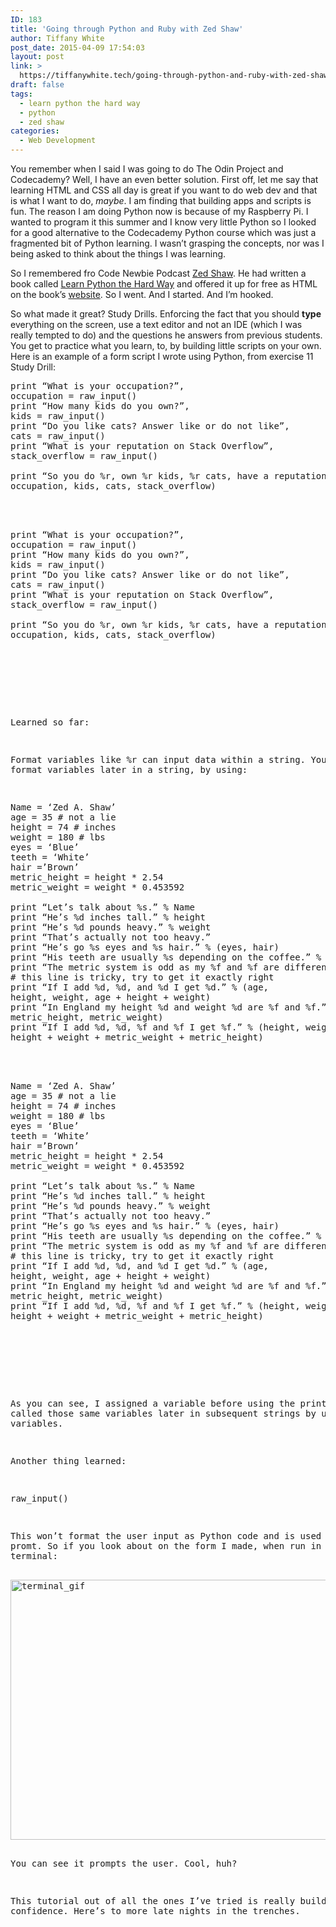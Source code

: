 ```yaml
---
ID: 183
title: 'Going through Python and Ruby with Zed Shaw'
author: Tiffany White
post_date: 2015-04-09 17:54:03
layout: post
link: >
  https://tiffanywhite.tech/going-through-python-and-ruby-with-zed-shaw/
draft: false
tags:
  - learn python the hard way
  - python
  - zed shaw
categories:
  - Web Development
---
```

You remember when I said I was going to do The Odin Project and Codecademy? Well, I have an even better solution.
First off, let me say that learning HTML and CSS all day is great if you want to do web dev and that is what I want to do, <em>maybe</em>. I am finding that building apps and scripts is fun. The reason I am doing Python now is because of my Raspberry Pi. I wanted to program it this summer and I know very little Python so I looked for a good alternative to the Codecademy Python course which was just a fragmented bit of Python learning. I wasn’t grasping the concepts, nor was I being asked to think about the things I was learning.

So I remembered fro Code Newbie Podcast <a href="http://twitter.com/zedshaw">Zed Shaw</a>. He had written a book called <a href="http://www.amazon.com/Learn-Python-Hard-Way-Introduction/dp/0321884914/ref=sr_1_1?ie=UTF8&amp;qid=1428558596&amp;sr=8-1&amp;keywords=learn+python+the+hard+way">Learn Python the Hard Way</a> and offered it up for free as HTML on the book’s <a href="http://learnpythonthehardway.org/book/">website</a>. So I went. And I started. And I’m hooked.

So what made it great? Study Drills. Enforcing the fact that you should <strong>type</strong> everything on the screen, use a text editor and not an IDE (which I was really tempted to do) and the questions he answers from previous students. You get to practice what you learn, to, by building little scripts on your own. Here is an example of a form script I wrote using Python, from exercise 11 Study Drill:



<pre class="lang:python decode:1 " >
print “What is your occupation?”,
occupation = raw_input()
print “How many kids do you own?”,
kids = raw_input()
print “Do you like cats? Answer like or do not like”,
cats = raw_input()
print “What is your reputation on Stack Overflow”,
stack_overflow = raw_input()

print “So you do %r, own %r kids, %r cats, have a reputation of %r on Stack Overflow.” % (
occupation, kids, cats, stack_overflow)



<pre class="lang:python decode:1 " >
print “What is your occupation?”,
occupation = raw_input()
print “How many kids do you own?”,
kids = raw_input()
print “Do you like cats? Answer like or do not like”,
cats = raw_input()
print “What is your reputation on Stack Overflow”,
stack_overflow = raw_input()

print “So you do %r, own %r kids, %r cats, have a reputation of %r on Stack Overflow.” % (
occupation, kids, cats, stack_overflow)




</pre>

Learned so far:

Format variables like %r can input data within a string. You can call format variables later in a string, by using:



<pre class="lang:python decode:1 " >
Name = ‘Zed A. Shaw’
age = 35 # not a lie
height = 74 # inches
weight = 180 # lbs
eyes = ‘Blue’
teeth = ‘White’
hair =’Brown’
metric_height = height * 2.54
metric_weight = weight * 0.453592

print “Let’s talk about %s.” % Name
print “He’s %d inches tall.” % height
print “He’s %d pounds heavy.” % weight
print “That’s actually not too heavy.”
print “He’s go %s eyes and %s hair.” % (eyes, hair)
print “His teeth are usually %s depending on the coffee.” % teeth
print “The metric system is odd as my %f and %f are different” % (metric_weight, metric_height)
# this line is tricky, try to get it exactly right
print “If I add %d, %d, and %d I get %d.” % (age,
height, weight, age + height + weight)
print “In England my height %d and weight %d are %f and %f.” % (height, weight,
metric_height, metric_weight)
print “If I add %d, %d, %f and %f I get %f.” % (height, weight, metric_weight, metric_height,
height + weight + metric_weight + metric_height)



<pre class="lang:python decode:1 " >
Name = ‘Zed A. Shaw’
age = 35 # not a lie
height = 74 # inches
weight = 180 # lbs
eyes = ‘Blue’
teeth = ‘White’
hair =’Brown’
metric_height = height * 2.54
metric_weight = weight * 0.453592

print “Let’s talk about %s.” % Name
print “He’s %d inches tall.” % height
print “He’s %d pounds heavy.” % weight
print “That’s actually not too heavy.”
print “He’s go %s eyes and %s hair.” % (eyes, hair)
print “His teeth are usually %s depending on the coffee.” % teeth
print “The metric system is odd as my %f and %f are different” % (metric_weight, metric_height)
# this line is tricky, try to get it exactly right
print “If I add %d, %d, and %d I get %d.” % (age,
height, weight, age + height + weight)
print “In England my height %d and weight %d are %f and %f.” % (height, weight,
metric_height, metric_weight)
print “If I add %d, %d, %f and %f I get %f.” % (height, weight, metric_weight, metric_height,
height + weight + metric_weight + metric_height)




</pre>

As you can see, I assigned a variable before using the print command, called those same variables later in subsequent strings by using format variables.

Another thing learned:

raw_input()

This won’t format the user input as Python code and is used as a promt. So if you look about on the form I made, when run in terminal:

<img class=" aligncenter" src="http://helloburgh.me/wp-content/uploads/2015/04/wpid-python_form.gif" alt="terminal_gif" width="625" height="416" />

You can see it prompts the user. Cool, huh?

This tutorial out of all the ones I’ve tried is really building my confidence. Here’s to more late nights in the trenches.
